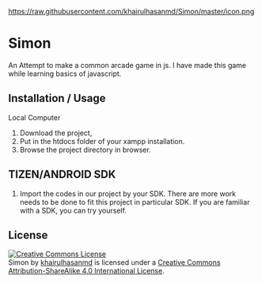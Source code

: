 https://raw.githubusercontent.com/khairulhasanmd/Simon/master/icon.png

Simon
========================================
An Attempt to make a common arcade game in js. I have made this game while learning basics of javascript.


Installation / Usage
--------------------
Local Computer

1. Download the project,
2. Put in the htdocs folder of your xampp installation.
3. Browse the project directory in browser.

TIZEN/ANDROID SDK
--------------------
1. Import the codes in our project by your SDK.
There are more work needs to be done to fit this project in particular SDK. If you are familiar with a SDK, you can try yourself.

License
--------------------
<a rel="license" href="http://creativecommons.org/licenses/by-sa/4.0/"><img alt="Creative Commons License" style="border-width:0" src="https://i.creativecommons.org/l/by-sa/4.0/88x31.png" /></a><br /><span xmlns:dct="http://purl.org/dc/terms/" property="dct:title">Simon</span> by <a xmlns:cc="http://creativecommons.org/ns#" href="https://github.com/khairulhasanmd/Simon" property="cc:attributionName" rel="cc:attributionURL">khairulhasanmd</a> is licensed under a <a rel="license" href="http://creativecommons.org/licenses/by-sa/4.0/">Creative Commons Attribution-ShareAlike 4.0 International License</a>.
